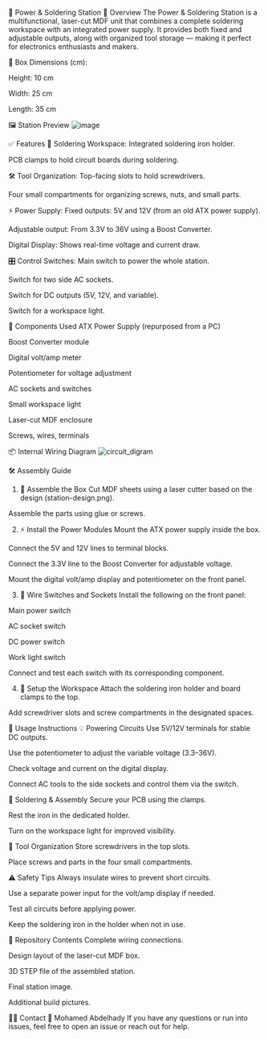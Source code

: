 🔌 Power & Soldering Station
🧩 Overview
The Power & Soldering Station is a multifunctional, laser-cut MDF unit that combines a complete soldering workspace with an integrated power supply. It provides both fixed and adjustable outputs, along with organized tool storage — making it perfect for electronics enthusiasts and makers.

📐 Box Dimensions (cm):

Height: 10 cm

Width: 25 cm

Length: 35 cm

🖼️ Station Preview
![image](https://github.com/user-attachments/assets/6e8b7f75-22e9-44e8-a461-22b7ca5c31da)

✅ Features
🔧 Soldering Workspace:
Integrated soldering iron holder.

PCB clamps to hold circuit boards during soldering.

🛠️ Tool Organization:
Top-facing slots to hold screwdrivers.

Four small compartments for organizing screws, nuts, and small parts.

⚡ Power Supply:
Fixed outputs: 5V and 12V (from an old ATX power supply).

Adjustable output: From 3.3V to 36V using a Boost Converter.

Digital Display: Shows real-time voltage and current draw.

🎛️ Control Switches:
Main switch to power the whole station.

Switch for two side AC sockets.

Switch for DC outputs (5V, 12V, and variable).

Switch for a workspace light.

🔩 Components Used
ATX Power Supply (repurposed from a PC)

Boost Converter module

Digital volt/amp meter

Potentiometer for voltage adjustment

AC sockets and switches

Small workspace light

Laser-cut MDF enclosure

Screws, wires, terminals

📦 Internal Wiring Diagram
![circuit_digram](https://github.com/user-attachments/assets/163b1dea-4d18-4beb-840f-e8d61c62d72e)

🛠️ Assembly Guide
1. 🧱 Assemble the Box
Cut MDF sheets using a laser cutter based on the design (station-design.png).

Assemble the parts using glue or screws.

2. ⚡ Install the Power Modules
Mount the ATX power supply inside the box.

Connect the 5V and 12V lines to terminal blocks.

Connect the 3.3V line to the Boost Converter for adjustable voltage.

Mount the digital volt/amp display and potentiometer on the front panel.

3. 🔌 Wire Switches and Sockets
Install the following on the front panel:

Main power switch

AC socket switch

DC power switch

Work light switch

Connect and test each switch with its corresponding component.

4. 🔧 Setup the Workspace
Attach the soldering iron holder and board clamps to the top.

Add screwdriver slots and screw compartments in the designated spaces.

🧪 Usage Instructions
💡 Powering Circuits
Use 5V/12V terminals for stable DC outputs.

Use the potentiometer to adjust the variable voltage (3.3–36V).

Check voltage and current on the digital display.

Connect AC tools to the side sockets and control them via the switch.

🔩 Soldering & Assembly
Secure your PCB using the clamps.

Rest the iron in the dedicated holder.

Turn on the workspace light for improved visibility.

🧰 Tool Organization
Store screwdrivers in the top slots.

Place screws and parts in the four small compartments.

⚠️ Safety Tips
Always insulate wires to prevent short circuits.

Use a separate power input for the volt/amp display if needed.

Test all circuits before applying power.

Keep the soldering iron in the holder when not in use.

📁 Repository Contents
Complete wiring connections.

Design layout of the laser-cut MDF box.

3D STEP file of the assembled station.

Final station image.

Additional build pictures.

🙋‍♂️ Contact
👦 Mohamed Abdelhady
If you have any questions or run into issues, feel free to open an issue or reach out for help.
